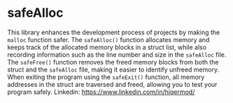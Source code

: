 # safeAlloc
This library enhances the development process of projects by making the `malloc` function safer. The `safeAlloc()` function allocates memory and keeps track of the allocated memory blocks in a struct list, while also recording information such as the line number and size in the `safeAlloc` file. The `safeFree()` function removes the freed memory blocks from both the struct and the `safeAlloc` file, making it easier to identify unfreed memory. When exiting the program using the `safeExit()` function, all memory addresses in the struct are traversed and freed, allowing you to test your program safely.
Linkedin: https://www.linkedin.com/in/hiqermod/
